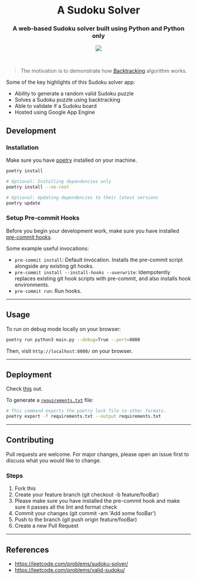 <h1 align="center"><strong>A Sudoku Solver</strong></h1>
<h3 align="center">A web-based Sudoku solver built using Python and Python only
</h3>

<p align="center">
  <img width=auto height=auto src="https://media.giphy.com/media/AmEh0Bo8B1XQ7869i1/giphy.gif">
</p>

<br />

> The motivation is to demonstrate how [Backtracking](https://en.wikipedia.org/wiki/Backtracking) algorithm works.

Some of the key highlights of this Sudoku solver app:

-   Ability to generate a random valid Sudoku puzzle
-   Solves a Sudoku puzzle using backtracking
-   Able to validate if a Sudoku board
-   Hosted using Google App Engine

## Development

### Installation

Make sure you have [poetry](https://python-poetry.org/docs/#installation) installed on your machine.

```sh
poetry install

# Optional: Installing dependencies only
poetry install --no-root

# Optional: Updating dependencies to their latest versions
poetry update
```

### Setup Pre-commit Hooks

Before you begin your development work, make sure you have installed [pre-commit hooks](https://pre-commit.com/index.html#installation).

Some example useful invocations:

-   `pre-commit install`: Default invocation. Installs the pre-commit script alongside any existing git hooks.
-   `pre-commit install --install-hooks --overwrite`: Idempotently replaces existing git hook scripts with pre-commit, and also installs hook environments.
-   `pre-commit run`: Run hooks.

---

## Usage

To run on debug mode locally on your browser:

```sh
poetry run python3 main.py --debug=True --port=8080
```

Then, visit `http://localhost:8080/` on your browser.

---

## Deployment

Check [this](https://github.com/wang0618/pywebio-in-cloud) out.

To generate a [`requirements.txt`](./requirements.txt) file:

```sh
# This command exports the poetry lock file to other formats.
poetry export -f requirements.txt --output requirements.txt
```

---

## Contributing

Pull requests are welcome. For major changes, please open an issue first to discuss what you would like to change.

### Steps

1. Fork this
2. Create your feature branch (git checkout -b feature/fooBar)
3. Please make sure you have installed the pre-commit hook and make sure it passes all the lint and format check
4. Commit your changes (git commit -am 'Add some fooBar')
5. Push to the branch (git push origin feature/fooBar)
6. Create a new Pull Request

---

## References

-   https://leetcode.com/problems/sudoku-solver/
-   https://leetcode.com/problems/valid-sudoku/
